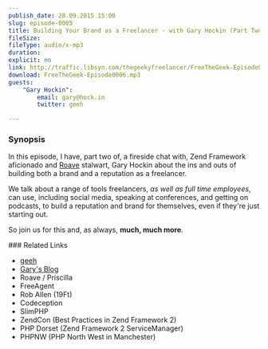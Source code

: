 ```yaml
---
publish_date: 28.09.2015 15:00
slug: episode-0005
title: Building Your Brand as a Freelancer - with Gary Hockin (Part Two)
fileSize:
fileType: audio/x-mp3
duration:
explicit: no
link: http://traffic.libsyn.com/thegeekyfreelancer/FreeTheGeek-Episode0006.mp3
download: FreeTheGeek-Episode0006.mp3
guests:
    "Gary Hockin":
        email: gary@hock.in
        twitter: geeh

---
```

### Synopsis

In this episode, I have, part two of, a fireside chat with, Zend Framework aficionado and [Roave](http://roave.com) stalwart, Gary Hockin about the ins and outs of building both a brand and a reputation as a freelancer.

We talk about a range of tools freelancers, *as well as full time employees*, can use, including social media, speaking at conferences, and getting on podcasts, to build a reputation and brand for themselves, even if they're just starting out.

So join us for this and, as always, **much, much more**.

### Related Links

- [geeh](https://twitter.com/@geeh)
- [Gary's Blog](http://blog.hock.in/about/)
- Roave / Priscilla
- FreeAgent
- Rob Allen (19Ft)
- Codeception
- SlimPHP
- ZendCon (Best Practices in Zend Framework 2)
- PHP Dorset (Zend Framework 2 ServiceManager)
- PHPNW (PHP North West in Manchester)


